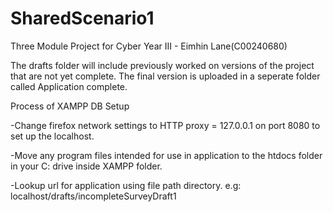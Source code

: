 # SharedScenario1
Three Module Project for Cyber Year III - Eimhin Lane(C00240680)

The drafts folder will include previously worked on versions of the project that are not yet complete. The final version is uploaded in a seperate folder called Application complete.

Process of XAMPP DB Setup

-Change firefox network settings to HTTP proxy = 127.0.0.1 on port 8080 to set up the localhost.

-Move any program files intended for use in application to the htdocs folder in your C: drive inside XAMPP folder.

-Lookup url for application using file path directory. e.g: localhost/drafts/incompleteSurveyDraft1
